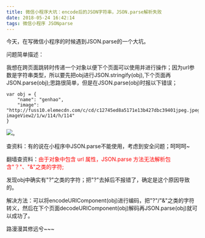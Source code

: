 ```yaml
---
title: 微信小程序大坑：encode后的JSON字符串，JSON.parse解析失败
date: 2018-05-24 16:42:14
tags: 微信小程序 JSONparse
---
```

今天，在写微信小程序的时候遇到JSON.parse的一个大坑。

问题简单描述：

我想在跨页面跳转时传递一个对象以便下个页面可以使用并进行操作；因为url参数是字符串类型，所以要先把obj进行JSON.stringify(obj),下个页面再JSON.parse(obj);思路很简单，但是在JSON.parse(obj)时报以下错误；

	var obj = {
		"name": "genhao",
		"image": "http://fuss10.elemecdn.com/c/cd/c12745ed8a5171e13b427dbc39401jpeg.jpeg?imageView2/1/w/114/h/114"
	}


![](https://wx2.sinaimg.cn/mw1024/006vSKfZgy1frmiyyhgymj30r105cq3o.jpg)。

查资料：有的说在小程序中JSON.parse不能使用，考虑到安全问题；呵呵呵~

翻墙查资料：<span style="color:red">由于对象中包含 url 属性，JSON.parse 方法无法解析包含"？"、"&"之类的字符;</span>

发现obj中确实有"?"之类的字符；把"?"去掉后不报错了，确定是这个原因导致的。

解决方法：可以将encodeURIComponent(obj)进行编码，把"?"/"&"之类的字符转义，然后在下个页面decodeURIComponent(obj)解码再JSON.parse(obj)就可以成功了。

路漫漫其修远兮~~~
